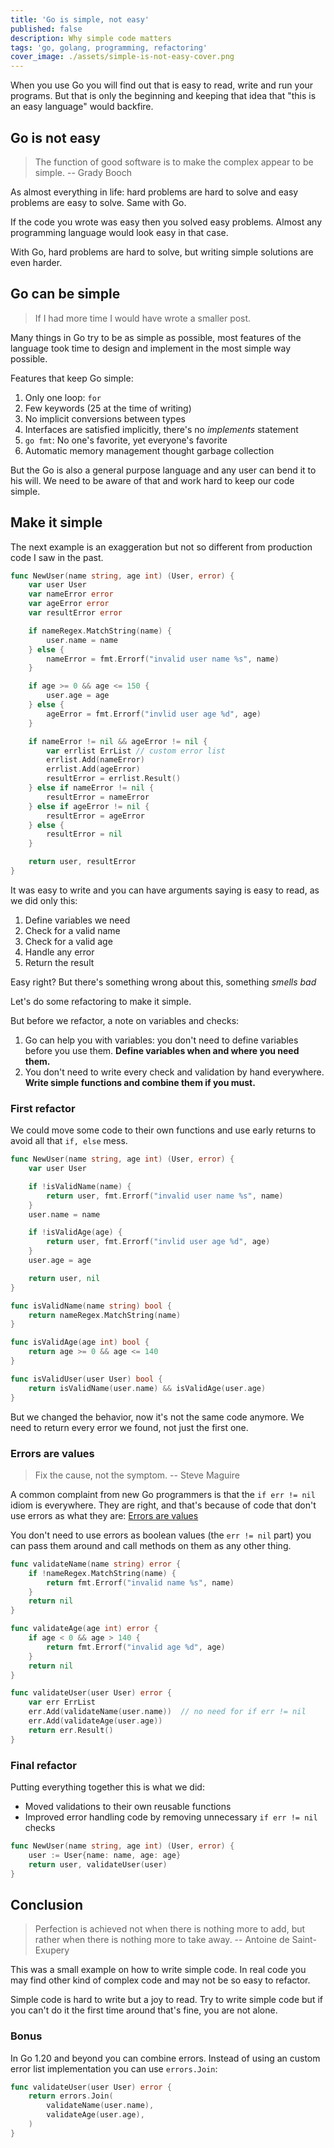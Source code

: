 ```yaml
---
title: 'Go is simple, not easy'
published: false
description: Why simple code matters
tags: 'go, golang, programming, refactoring'
cover_image: ./assets/simple-is-not-easy-cover.png
---
```


When you use Go you will find out that is easy to read, write and run your programs. But that is only the beginning and keeping that idea that "this is an easy language" would backfire.

## Go is not easy

> The function of good software is to make the complex appear to be simple.
> -- Grady Booch

As almost everything in life: hard problems are hard to solve and easy problems are easy to solve. Same with Go.

If the code you wrote was easy then you solved easy problems. Almost any programming language would look easy in that case.

With Go, hard problems are hard to solve, but writing simple solutions are even harder.

## Go can be simple

> If I had more time I would have wrote a smaller post.

Many things in Go try to be as simple as possible, most features of the language took time to design and implement in the most simple way possible.

Features that keep Go simple:

  1. Only one loop: `for`
  2. Few keywords (25 at the time of writing)
  3. No implicit conversions between types
  4. Interfaces are satisfied implicitly, there's no *implements* statement
  5. `go fmt`: No one's favorite, yet everyone's favorite
  6. Automatic memory management thought garbage collection

But the Go is also a general purpose language and any user can bend it to his will. We need to be aware of that and work hard to keep our code simple.

## Make it simple

The next example is an exaggeration but not so different from production code I saw in the past.

```go
func NewUser(name string, age int) (User, error) {
    var user User
    var nameError error
    var ageError error
    var resultError error

    if nameRegex.MatchString(name) {
        user.name = name
    } else {
        nameError = fmt.Errorf("invalid user name %s", name)
    }

    if age >= 0 && age <= 150 {
        user.age = age
    } else {
        ageError = fmt.Errorf("invlid user age %d", age)
    }

    if nameError != nil && ageError != nil {
        var errlist ErrList // custom error list
        errlist.Add(nameError)
        errlist.Add(ageError)
        resultError = errlist.Result()
    } else if nameError != nil {
        resultError = nameError
    } else if ageError != nil {
        resultError = ageError
    } else {
        resultError = nil
    }

    return user, resultError
}
```

It was easy to write and you can have arguments saying is easy to read, as we did only this:

  1. Define variables we need
  2. Check for a valid name
  3. Check for a valid age
  4. Handle any error
  5. Return the result

Easy right? But there's something wrong about this, something *smells bad*

Let's do some refactoring to make it simple.

But before we refactor, a note on variables and checks:

  1. Go can help you with variables: you don't need to define variables before you use them. **Define variables when and where you need them.**
  2. You don't need to write every check and validation by hand everywhere. **Write simple functions and combine them if you must.**

### First refactor

We could move some code to their own functions and use early returns to avoid all that `if, else` mess.

```go
func NewUser(name string, age int) (User, error) {
    var user User

    if !isValidName(name) {
        return user, fmt.Errorf("invalid user name %s", name)
    }
    user.name = name

    if !isValidAge(age) {
        return user, fmt.Errorf("invlid user age %d", age)
    }
    user.age = age

    return user, nil
}

func isValidName(name string) bool {
    return nameRegex.MatchString(name)
}

func isValidAge(age int) bool {
    return age >= 0 && age <= 140
}

func isValidUser(user User) bool {
    return isValidName(user.name) && isValidAge(user.age)
}
```

But we changed the behavior, now it's not the same code anymore. We need to return every error we found, not just the first one.

### Errors are values

> Fix the cause, not the symptom.
> -- Steve Maguire

A common complaint from new Go programmers is that the `if err != nil` idiom is everywhere. They are right, and that's because of code that don't use errors as what they are: [Errors are values](https://www.youtube.com/watch?v=PAAkCSZUG1c&t=973s)

You don't need to use errors as boolean values (the `err != nil` part) you can pass them around and call methods on them as any other thing.

```go
func validateName(name string) error {
    if !nameRegex.MatchString(name) {
        return fmt.Errorf("invalid name %s", name)
    }
    return nil
}

func validateAge(age int) error {
    if age < 0 && age > 140 {
        return fmt.Errorf("invalid age %d", age)
    }
    return nil
}

func validateUser(user User) error {
    var err ErrList
    err.Add(validateName(user.name))  // no need for if err != nil
    err.Add(validateAge(user.age))
    return err.Result()
}
```

### Final refactor

Putting everything together this is what we did:

- Moved validations to their own reusable functions
- Improved error handling code by removing unnecessary `if err != nil` checks

```go
func NewUser(name string, age int) (User, error) {
    user := User{name: name, age: age}
    return user, validateUser(user)
}
```

## Conclusion

> Perfection is achieved not when there is nothing more to add, but rather when there is nothing more to take away.
> -- Antoine de Saint-Exupery

This was a small example on how to write simple code. In real code you may find other kind of complex code and may not be so easy to refactor.

Simple code is hard to write but a joy to read. Try to write simple code but if you can't do it the first time around that's fine, you are not alone.

### Bonus

In Go 1.20 and beyond you can combine errors. Instead of using an custom error list implementation you can use `errors.Join`:

```go
func validateUser(user User) error {
    return errors.Join(
        validateName(user.name),
        validateAge(user.age),
    )
}
```
